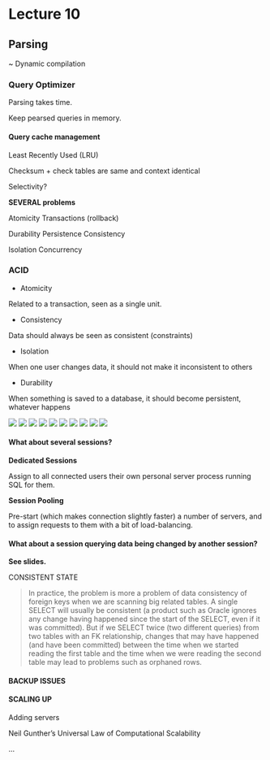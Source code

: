 # Lecture 10

## Parsing

~ Dynamic compilation

### Query Optimizer

Parsing takes time.

Keep pearsed queries in memory.

#### Query cache management

Least Recently Used (LRU)

Checksum + check tables are same and context identical

Selectivity?

**SEVERAL problems**

Atomicity Transactions (rollback)

Durability
Persistence
Consistency

Isolation Concurrency

### ACID

- Atomicity

Related to a transaction, seen as a single unit.

- Consistency

Data should always be seen as consistent (constraints)

- Isolation

When one user changes data, it should not make it inconsistent to others

- Durability

When something is saved to a database, it should become persistent, whatever happens

![](lecture10/1.png)
![](lecture10/2.png)
![](lecture10/3.png)
![](lecture10/4.png)
![](lecture10/5.png)
![](lecture10/6.png)
![](lecture10/7.png)
![](lecture10/8.png)
![](lecture10/9.png)
![](lecture10/10.png)

#### What about several sessions?

**Dedicated Sessions**

Assign to all connected users their own personal server process running SQL for them.

**Session Pooling**

Pre-start (which makes connection slightly faster) a number of servers, and to assign requests to them with a bit of load-balancing.

#### What about a session querying data being changed by another session?

**See slides.**

CONSISTENT STATE

> In practice, the problem is more a problem of data consistency of foreign keys when we are scanning big related tables. A single SELECT will usually be consistent (a product such as Oracle ignores any change having happened since the start of the SELECT, even if it was committed). But if we SELECT twice (two different queries) from two tables with an FK relationship, changes that may have happened (and have been committed) between the time when we started reading the first table and the time when we were reading the second table may lead to problems such as orphaned rows.

#### BACKUP ISSUES

#### SCALING UP

Adding servers

Neil Gunther’s
Universal Law of Computational Scalability

...
